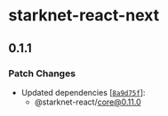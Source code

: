 # starknet-react-next

## 0.1.1

### Patch Changes

- Updated dependencies [[`8a9d75f`](https://github.com/apibara/starknet-react/commit/8a9d75f8d774e4439ce57c64e2154b47f4f1f144)]:
  - @starknet-react/core@0.11.0
